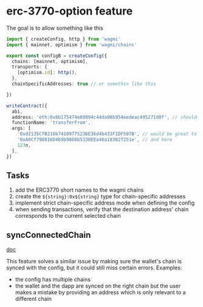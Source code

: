 # erc-3770-option feature

The goal is to allow something like this

```ts
import { createConfig, http } from 'wagmi'
import { mainnet, optimism } from 'wagmi/chains'

export const configB = createConfig({
  chains: [mainnet, optimism],
  transports: {
    [optimism.id]: http(),
  },
  chainSpecificAddresses: true // or somethin like this

})

writeContract({
  abi,
  address: 'eth:0x6b175474e89094c44da98b954eedeac495271d0f', // should create a typing error if there is no chain prefix
  functionName: 'transferFrom',
  args: [
    '0xd2135CfB216b74109775236E36d4b433F1DF507B', // would be great to add them here as well
    '0xA0Cf798816D4b9b9866b5330EEa46a18382f251e', // and here
    123n,
  ],
})
```

## Tasks

1. add the ERC3770 short names to the wagmi chains
2. create the `${string}:0x${string}` type for chain-specific addresses
3. implement strict chain-specific address mode when defining the config
4. when sending transactions, verify that the destination address' chain corresponds to the current selected chain

## syncConnectedChain

[doc](https://wagmi.sh/react/api/createConfig#syncconnectedchain)

This feature solves a similar issue by making sure the wallet's chain is synced with the config, but it could still miss certain errors.
Examples:
- the config has multiple chains
- the wallet and the dapp are synced on the right chain but the user makes a mistake by providing an address which is only relevant to a different chain
